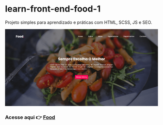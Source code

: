 # learn-front-end-food-1

Projeto simples para aprendizado e práticas com HTML, SCSS, JS e SEO.

<img src="./assets/img/food-front.png">

### Acesse aqui 👉 [Food](https://learn-front-end-food-1.netlify.app/)
